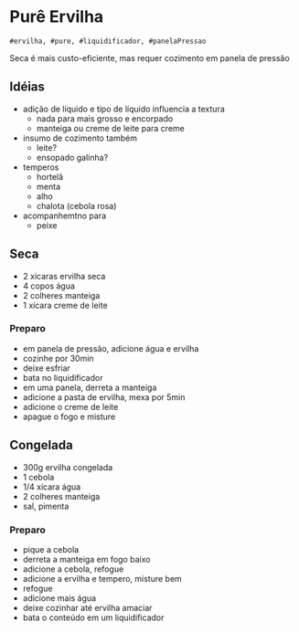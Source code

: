# Purê Ervilha
```
#ervilha, #pure, #liquidificador, #panelaPressao
```
Seca é mais custo-eficiente, mas requer cozimento em panela de pressão

## Idéias
- adição de líquido e tipo de líquido influencia a textura
  - nada para mais grosso e encorpado
  - manteiga ou creme de leite para creme
- insumo de cozimento também
  - leite?
  - ensopado galinha?
- temperos
  - hortelã
  - menta
  - alho
  - chalota (cebola rosa)
- acompanhemtno para
  - peixe

## Seca
- 2 xícaras ervilha seca
- 4 copos água
- 2 colheres manteiga
- 1 xícara creme de leite

### Preparo
- em panela de pressão, adicione água e ervilha
- cozinhe por 30min
- deixe esfriar
- bata no liquidificador
- em uma panela, derreta a manteiga
- adicione a pasta de ervilha, mexa por 5min
- adicione o creme de leite
- apague o fogo e misture

## Congelada
- 300g ervilha congelada
- 1 cebola
- 1/4 xícara água
- 2 colheres manteiga
- sal, pimenta

### Preparo
- pique a cebola
- derreta a manteiga em fogo baixo
- adicione a cebola, refogue
- adicione a ervilha e tempero, misture bem
- refogue
- adicione mais água
- deixe cozinhar até ervilha amaciar
- bata o conteúdo em um liquidificador
